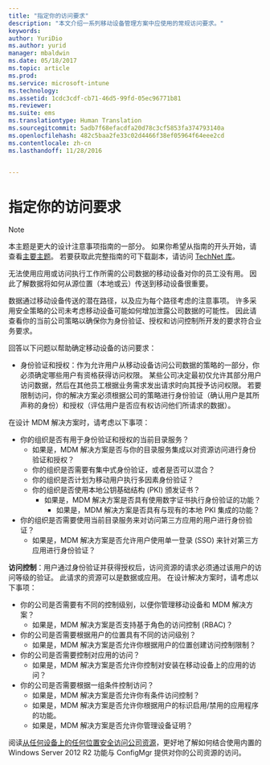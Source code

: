 ```yaml
---
title: "指定你的访问要求"
description: "本文介绍一系列移动设备管理方案中应使用的常规访问要求。"
keywords: 
author: YuriDio
ms.author: yurid
manager: mbaldwin
ms.date: 05/18/2017
ms.topic: article
ms.prod: 
ms.service: microsoft-intune
ms.technology: 
ms.assetid: 1cdc3cdf-cb71-46d5-99fd-05ec96771b81
ms.reviewer: 
ms.suite: ems
ms.translationtype: Human Translation
ms.sourcegitcommit: 5adb7f68efacdfa20d78c3cf5853fa374793140a
ms.openlocfilehash: 482c5baa2fe33c02d4466f38ef05964f64eee2cd
ms.contentlocale: zh-cn
ms.lasthandoff: 11/28/2016


---
```


# <a name="specify-your-access-requirements"></a>指定你的访问要求

>[!NOTE]
>本主题是更大的设计注意事项指南的一部分。 如果你希望从指南的开头开始，请查看[主要主题](mdm-design-considerations-guide.md)。 若要获取此完整指南的可下载副本，请访问 [TechNet 库](https://gallery.technet.microsoft.com/Mobile-Device-Management-7d401582)。

无法使用应用或访问执行工作所需的公司数据的移动设备对你的员工没有用。 因此了解数据将如何从源位置（本地或云）传送到移动设备很重要。

数据通过移动设备传送的潜在路径，以及应为每个路径考虑的注意事项。 许多采用安全策略的公司未考虑移动设备可能如何增加泄露公司数据的可能性。 因此请查看你的当前公司策略以确保你为身份验证、授权和访问控制所开发的要求符合业务要求。

回答以下问题以帮助确定移动设备的访问要求：

- 身份验证和授权：作为允许用户从移动设备访问公司数据的策略的一部分，你必须确定哪些用户有资格获得访问权限。 某些公司决定最初仅允许其部分用户访问数据，然后在其他员工根据业务需求发出请求时向其授予访问权限。 若要限制访问，你的解决方案必须根据公司的策略进行身份验证（确认用户是其所声称的身份）和授权（评估用户是否应有权访问他们所请求的数据）。

在设计 MDM 解决方案时，请考虑以下事项：

- 你的组织是否有用于身份验证和授权的当前目录服务？
    - 如果是，MDM 解决方案是否与你的目录服务集成以对资源访问进行身份验证和授权？
    - 你的组织是否需要有集中式身份验证，或者是否可以混合？
    - 你的组织是否计划为移动用户执行多因素身份验证？
    - 你的组织是否使用本地公钥基础结构 (PKI) 颁发证书？
        - 如果是，MDM 解决方案是否具有使用数字证书执行身份验证的功能？
            - 如果是，MDM 解决方案是否具有与现有的本地 PKI 集成的功能？
- 你的组织是否需要使用当前目录服务来对访问第三方应用的用户进行身份验证？
    - 如果是，MDM 解决方案是否允许用户使用单一登录 (SSO) 来针对第三方应用进行身份验证？


**访问控制**：用户通过身份验证并获得授权后，访问资源的请求必须通过该用户的访问等级的验证。 此请求的资源可以是数据或应用。 在设计解决方案时，请考虑以下事项：

- 你的公司是否需要有不同的控制级别，以便你管理移动设备和 MDM 解决方案？
    - 如果是，MDM 解决方案是否支持基于角色的访问控制 (RBAC)？
- 你的公司是否需要根据用户的位置具有不同的访问级别？
    - 如果是，MDM 解决方案是否允许你根据用户的位置创建访问控制限制？
- 你的公司是否需要控制对应用的访问？
    - 如果是，MDM 解决方案是否允许你控制对安装在移动设备上的应用的访问？
- 你的公司是否需要根据一组条件控制访问？
    - 如果是，MDM 解决方案是否允许你有条件访问控制？
    - 如果是，MDM 解决方案是否允许你根据用户的标识启用/禁用的应用程序的功能。
    - 如果是，MDM 解决方案是否允许你管理设备证明？

阅读[从任何设备上的任何位置安全访问公司资源](https://technet.microsoft.com/library/dn550982)，更好地了解如何结合使用内置的 Windows Server 2012 R2 功能与 ConfigMgr 提供对你的公司资源的访问。

